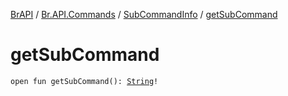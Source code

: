 [BrAPI](../../index.md) / [Br.API.Commands](../index.md) / [SubCommandInfo](index.md) / [getSubCommand](./get-sub-command.md)

# getSubCommand

`open fun getSubCommand(): `[`String`](https://kotlinlang.org/api/latest/jvm/stdlib/kotlin/-string/index.html)`!`